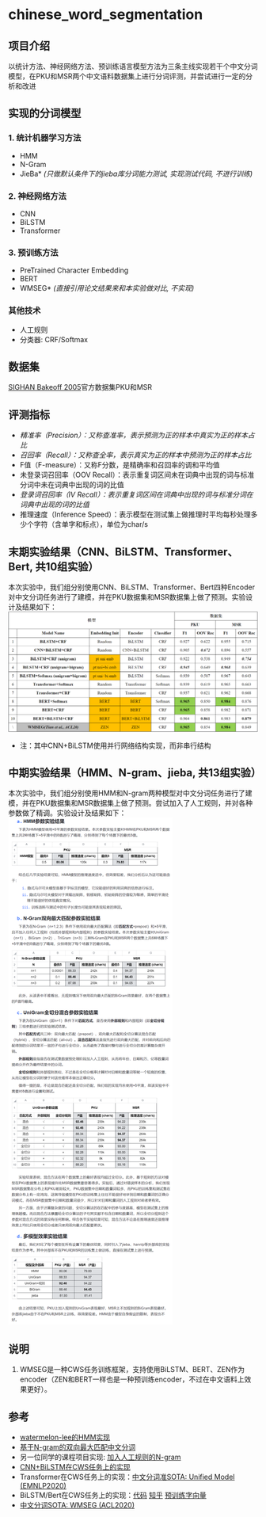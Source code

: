 # chinese_word_segmentation

## 项目介绍
以统计方法、神经网络方法、预训练语言模型方法为三条主线实现若干个中文分词模型，在PKU和MSR两个中文语料数据集上进行分词评测，并尝试进行一定的分析和改进

## 实现的分词模型

### 1. 统计机器学习方法
- HMM
- N-Gram
- JieBa* _(只做默认条件下的jieba库分词能力测试, 实现测试代码, 不进行训练)_

### 2. 神经网络方法
- CNN
- BiLSTM
- Transformer

### 3. 预训练方法
- PreTrained Character Embedding
- BERT
- WMSEG* _(直接引用论文结果来和本实验做对比, 不实现)_

### 其他技术
- 人工规则
- 分类器: CRF/Softmax

## 数据集

[SIGHAN Bakeoff 2005](http://sighan.cs.uchicago.edu/bakeoff2005/)官方数据集PKU和MSR

## 评测指标

- _精准率（Precision）：又称查准率，表示预测为正的样本中真实为正的样本占比_
- _召回率（Recall）：又称查全率，表示真实为正的样本中预测为正的样本占比_
- F值（F-measure）：又称F分数，是精确率和召回率的调和平均值
- 未登录词召回率（OOV Recall）：表示重复词区间未在词典中出现的词与标准分词中未在词典中出现的词的比值
- _登录词召回率（IV Recall）：表示重复词区间在词典中出现的词与标准分词在词典中出现的词的比值_
- 推理速度（Inference Speed）：表示模型在测试集上做推理时平均每秒处理多少个字符（含单字和标点），单位为char/s

## 末期实验结果（CNN、BiLSTM、Transformer、Bert, 共10组实验）

本次实验中，我们组分别使用CNN、BiLSTM、Transformer、Bert四种Encoder对中文分词任务进行了建模，并在PKU数据集和MSR数据集上做了预测。实验设计及结果如下：
![](results/final%20results.png)

- 注：其中CNN+BiLSTM使用并行网络结构实现，而非串行结构

## 中期实验结果（HMM、N-gram、jieba, 共13组实验）

本次实验中，我们组分别使用HMM和N-gram两种模型对中文分词任务进行了建模，并在PKU数据集和MSR数据集上做了预测。尝试加入了人工规则，并对各种参数做了精调。实验设计及结果如下：
![](results/mid%20results.png)

## 说明

1. WMSEG是一种CWS任务训练框架，支持使用BiLSTM、BERT、ZEN作为encoder（ZEN和BERT一样也是一种预训练encoder，不过在中文语料上效果更好）。

## 参考
- [watermelon-lee的HMM实现](https://github.com/watermelon-lee/machine-learning-algorithms-implemented-by-python/tree/master/HMM)
- [基于N-gram的双向最大匹配中文分词](https://mqsee.blog.csdn.net/article/details/53466043)
- 另一位同学的课程项目实现: [加入人工规则的N-gram](https://github.com/JackHCC/Chinese-Tokenization)
- [CNN+BiLSTM在CWS任务上的实现](https://github.com/FanhuaandLuomu/BiLstm_CNN_CRF_CWS)
- Transformer在CWS任务上的实现：[中文分词准SOTA: Unified Model (EMNLP2020)](https://aclanthology.org/2020.findings-emnlp.260/)
- BiLSTM/Bert在CWS任务上的实现：[代码](https://github.com/hemingkx/WordSeg) [知乎](https://zhuanlan.zhihu.com/p/371842740) [预训练字向量](https://github.com/Embedding/Chinese-Word-Vectors)
- [中文分词SOTA: WMSEG (ACL2020)](https://aclanthology.org/2020.acl-main.734/)
